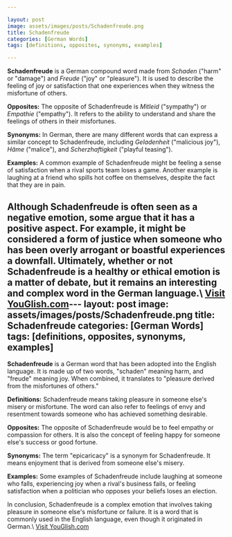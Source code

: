 ```yaml
---

layout: post
image: assets/images/posts/Schadenfreude.png
title: Schadenfreude
categories: [German Words]
tags: [definitions, opposites, synonyms, examples]

---
```


**Schadenfreude** is a German compound word made from *Schaden* ("harm" or "damage") and *Freude* ("joy" or "pleasure"). It is used to describe the feeling of joy or satisfaction that one experiences when they witness the misfortune of others.

**Opposites:** The opposite of Schadenfreude is *Mitleid* ("sympathy") or *Empathie* ("empathy"). It refers to the ability to understand and share the feelings of others in their misfortunes.

**Synonyms:** In German, there are many different words that can express a similar concept to Schadenfreude, including *Geladenheit* ("malicious joy"), *Häme* ("malice"), and *Scherzhaftigkeit* ("playful teasing").

**Examples:** A common example of Schadenfreude might be feeling a sense of satisfaction when a rival sports team loses a game. Another example is laughing at a friend who spills hot coffee on themselves, despite the fact that they are in pain.

Although Schadenfreude is often seen as a negative emotion, some argue that it has a positive aspect. For example, it might be considered a form of justice when someone who has been overly arrogant or boastful experiences a downfall. Ultimately, whether or not Schadenfreude is a healthy or ethical emotion is a matter of debate, but it remains an interesting and complex word in the German language.\ <a id="yg-widget-0" class="youglish-widget" data-query="Schadenfreude" data-lang="german" data-components="8412" data-auto-start="0" data-bkg-color="theme_light" data-title="How%20to%20pronounce%20Schadenfreude%20in%20German"  rel="nofollow" href="https://youglish.com">Visit YouGlish.com</a><script async src="https://youglish.com/public/emb/widget.js" charset="utf-8"></script>---
layout: post
image: assets/images/posts/Schadenfreude.png
title: Schadenfreude
categories: [German Words]
tags: [definitions, opposites, synonyms, examples]
---

**Schadenfreude** is a German word that has been adopted into the English language. It is made up of two words, "schaden" meaning harm, and "freude" meaning joy. When combined, it translates to "pleasure derived from the misfortunes of others."

**Definitions:**
Schadenfreude means taking pleasure in someone else's misery or misfortune. The word can also refer to feelings of envy and resentment towards someone who has achieved something desirable.

**Opposites:**
The opposite of Schadenfreude would be to feel empathy or compassion for others. It is also the concept of feeling happy for someone else's success or good fortune.

**Synonyms:**
The term "epicaricacy" is a synonym for Schadenfreude. It means enjoyment that is derived from someone else's misery.

**Examples:**
Some examples of Schadenfreude include laughing at someone who falls, experiencing joy when a rival's business fails, or feeling satisfaction when a politician who opposes your beliefs loses an election.

In conclusion, Schadenfreude is a complex emotion that involves taking pleasure in someone else's misfortune or failure. It is a word that is commonly used in the English language, even though it originated in German.\ <a id="yg-widget-0" class="youglish-widget" data-query="Schadenfreude" data-lang="german" data-components="8412" data-auto-start="0" data-bkg-color="theme_light" data-title="How%20to%20pronounce%20Schadenfreude%20in%20German"  rel="nofollow" href="https://youglish.com">Visit YouGlish.com</a><script async src="https://youglish.com/public/emb/widget.js" charset="utf-8"></script>